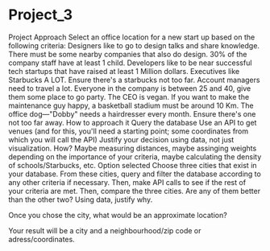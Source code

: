 # Project_3


Project Approach
Select an office location for a new start up based on the following criteria:
Designers like to go to design talks and share knowledge.
There must be some nearby companies that also do design.
30% of the company staff have at least 1 child.
Developers like to be near successful tech startups that have raised at least 1 Million dollars.
Executives like Starbucks A LOT. Ensure there's a starbucks not too far.
Account managers need to travel a lot.
Everyone in the company is between 25 and 40, give them some place to go party.
The CEO is vegan.
If you want to make the maintenance guy happy, a basketball stadium must be around 10 Km.
The office dog—"Dobby" needs a hairdresser every month. Ensure there's one not too far away.
How to approach it
Query the database
Use an API to get venues (and for this, you'll need a starting point; some coordinates from which you will call the API)
Justify your decision using data, not just visualization. How? Maybe measuring distances, maybe assinging weights depending on the importance of your criteria, maybe calculating the density of schools/Starbucks, etc.
Option selected
Choose three cities that exist in your database. From these cities, query and filter the database according to any other criteria if necessary. Then, make API calls to see if the rest of your criteria are met. Then, compare the three cities. Are any of them better than the other two? Using data, justify why.

Once you chose the city, what would be an approximate location?

Your result will be a city and a neighbourhood/zip code or adress/coordinates.